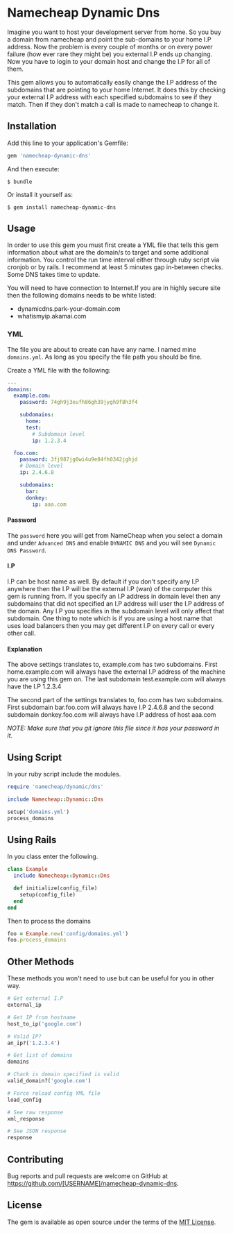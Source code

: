 # Namecheap Dynamic Dns

Imagine you want to host your development server from home. So you buy a domain from namecheap and point the sub-domains to your home I.P address. Now the problem is every couple of months or on every power failure (how ever rare they might be) you external I.P ends up changing. Now you have to login to your domain host and change the I.P for all of them.

This gem allows you to automatically easily change the I.P address of the subdomains that are pointing to your home Internet. It does this by checking your external I.P address with each specified subdomains to see if they match. Then if they don't match a call is made to namecheap to change it.

## Installation

Add this line to your application's Gemfile:

```ruby
gem 'namecheap-dynamic-dns'
```

And then execute:

    $ bundle

Or install it yourself as:

    $ gem install namecheap-dynamic-dns

## Usage

In order to use this gem you must first create a YML file that tells this gem information about what are the domain/s to target and some additional information. You control the run time interval either through ruby script via cronjob or by rails. I recommend at least 5 minutes gap in-between checks. Some DNS takes time to update. 

You will need to have connection to Internet.If you are in highly secure site then the following domains needs to be white listed:  
* dynamicdns.park-your-domain.com
* whatismyip.akamai.com

### YML

The file you are about to create can have any name. I named mine `domains.yml`. As long as you specify the file path you should be fine.

Create a YML file with the following:

```yaml
---
domains:
  example.com:
    password: 74gh9j3eufh86gh39jygh9f8h3f4

    subdomains:
      home:
      test:
        # Subdomain level
        ip: 1.2.3.4

  foo.com:
    password: 3fj987jg0wi4u9e84fh0342jghjd
    # Domain level
    ip: 2.4.6.8

    subdomains:
      bar:
      donkey:
        ip: aaa.com    
```

#### Password
The `password` here you will get from NameCheap when you select a domain and under `Advanced DNS` and enable `DYNAMIC DNS` and you will see `Dynamic DNS Password`.

#### I.P
I.P can be host name as well. By default if you don't specify any I.P anywhere then the I.P will be the external I.P (wan) of the computer this gem is running from. If you specify an I.P address in domain level then any subdomains that did not specified an I.P address will user the I.P address of the domain. Any I.P you specifies in the subdomain level will only affect that subdomain. One thing to note which is if you are using a host name that uses load balancers then you may get different I.P on every call or every other call.

#### Explanation
The above settings translates to, example.com has two subdomains. First home.example.com will always have the external I.P address of the machine you are using this gem on. The last subdomain test.example.com will always have the I.P 1.2.3.4

The second part of the settings translates to, foo.com has two subdomains. First subdomain bar.foo.com will always have I.P 2.4.6.8 and the second subdomain donkey.foo.com will always have I.P address of host aaa.com

_NOTE: Make sure that you git ignore this file since it has your password in it._

## Using Script

In your ruby script include the modules.

```ruby
require 'namecheap/dynamic/dns'

include Namecheap::Dynamic::Dns

setup('domains.yml')
process_domains
```

## Using Rails

In you class enter the following.

```ruby
class Example
  include Namecheap::Dynamic::Dns

  def initialize(config_file)
    setup(config_file)
  end
end
```

Then to process the domains
```ruby
foo = Example.new('config/domains.yml')
foo.process_domains
```

## Other Methods
These methods you won't need to use but can be useful for you in other way.

```ruby
# Get external I.P
external_ip

# Get IP from hostname
host_to_ip('google.com')

# Valid IP?
an_ip?('1.2.3.4')

# Get list of domains
domains

# Chack is domain specified is valid
valid_domain?('google.com')

# Force reload config YML file
load_config

# See raw response
xml_response

# See JSON response
response
```

## Contributing

Bug reports and pull requests are welcome on GitHub at https://github.com/[USERNAME]/namecheap-dynamic-dns.


## License

The gem is available as open source under the terms of the [MIT License](http://opensource.org/licenses/MIT).
